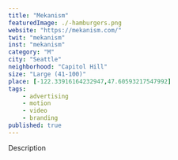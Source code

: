 ```yaml
---
title: "Mekanism"
featuredImage: ./-hamburgers.png
website: "https://mekanism.com/"
twit: "mekanism"
inst: "mekanism"
category: "M"
city: "Seattle"
neighborhood: "Capitol Hill"
size: "Large (41-100)"
place: [-122.33916164232947,47.60593217547992]
tags:
    - advertising
    - motion
    - video
    - branding
published: true
---
```


Description
